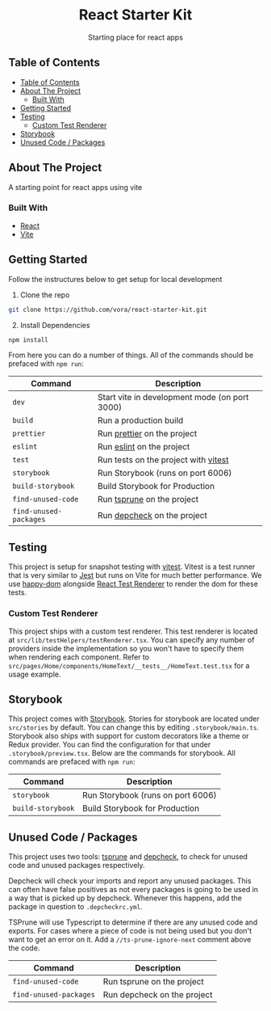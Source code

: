 <p align="center">
  <h1 align="center">React Starter Kit</h3>

  <p align="center">
    Starting place for react apps
  </p>
</p>

<!-- TABLE OF CONTENTS -->

## Table of Contents

- [Table of Contents](#table-of-contents)
- [About The Project](#about-the-project)
  - [Built With](#built-with)
- [Getting Started](#getting-started)
- [Testing](#testing)
  - [Custom Test Renderer](#custom-test-renderer)
- [Storybook](#storybook)
- [Unused Code / Packages](#unused-code--packages)

<!-- ABOUT THE PROJECT -->

## About The Project

A starting point for react apps using vite

### Built With

- [React](https://reactjs.org/)
- [Vite](https://vitejs.dev)

<!-- GETTING STARTED -->

## Getting Started

Follow the instructures below to get setup for local development

1. Clone the repo

```sh
git clone https://github.com/vora/react-starter-kit.git
```

2. Install Dependencies

```sh
npm install
```

From here you can do a number of things. All of the commands should be prefaced with `npm run`:

| Command                | Description                                                           |
| ---------------------- | --------------------------------------------------------------------- |
| `dev`                  | Start vite in development mode (on port 3000)                         |
| `build`                | Run a production build                                                |
| `prettier`             | Run [prettier](https://prettier.io/) on the project                   |
| `eslint`               | Run [eslint](https://eslint.org/) on the project                      |
| `test`                 | Run tests on the project with [vitest](https://vitest.dev/)           |
| `storybook`            | Run Storybook (runs on port 6006)                                     |
| `build-storybook`      | Build Storybook for Production                                        |
| `find-unused-code`     | Run [tsprune](https://www.npmjs.com/package/ts-prune) on the project  |
| `find-unused-packages` | Run [depcheck](https://www.npmjs.com/package/depcheck) on the project |

## Testing

This project is setup for snapshot testing with [vitest](https://vitest.dev/). Vitest is a test runner that is very similar to [Jest](https://jestjs.io/) but runs on Vite for much better performance. We use [happy-dom](https://github.com/capricorn86/happy-dom) alongside [React Test Renderer](https://reactjs.org/docs/test-renderer.html) to render the dom for these tests.

### Custom Test Renderer

This project ships with a custom test renderer. This test renderer is located at `src/lib/testHelpers/testRenderer.tsx`. You can specify any number of providers inside the implementation so you won't have to specify them when rendering each component. Refer to `src/pages/Home/components/HomeText/__tests__/HomeText.test.tsx` for a usage example.

## Storybook

This project comes with [Storybook](https://storybook.js.org/). Stories for storybook are located under `src/stories` by default. You can change this by editing `.storybook/main.ts`. Storybook also ships with support for custom decorators like a theme or Redux provider. You can find the configuration for that under `.storybook/preview.tsx`. Below are the commands for storybook. All commands are prefaced with `npm run`:

| Command           | Description                       |
| ----------------- | --------------------------------- |
| `storybook`       | Run Storybook (runs on port 6006) |
| `build-storybook` | Build Storybook for Production    |

## Unused Code / Packages

This project uses two tools: [tsprune](https://www.npmjs.com/package/ts-prune) and [depcheck](https://www.npmjs.com/package/depcheck), to check for unused code and unused packages respectively.

Depcheck will check your imports and report any unused packages. This can often have false positives as not every packages is going to be used in a way that is picked up by depcheck. Whenever this happens, add the package in question to `.depcheckrc.yml`.

TSPrune will use Typescript to determine if there are any unused code and exports. For cases where a piece of code is not being used but you don't want to get an error on it. Add a `//ts-prune-ignore-next` comment above the code.

| Command                | Description                 |
| ---------------------- | --------------------------- |
| `find-unused-code`     | Run tsprune on the project  |
| `find-unused-packages` | Run depcheck on the project |
